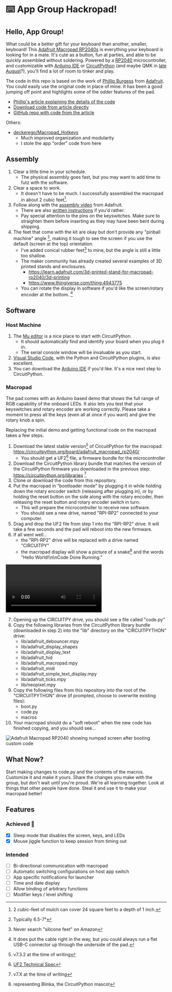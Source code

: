 # :keyboard: App Group Hackropad!

## Hello, App Group!

What could be a better gift for your keyboard than another, smaller, keyboard! This [Adafruit Macropad RP2040s](https://learn.adafruit.com/adafruit-macropad-rp2040) is everything your keyboard is looking for in a mate. It's cute as a button, fun at parties, and able to be quickly assembled without soldering. Powered by a [RP2040](https://www.raspberrypi.com/products/rp2040/) microcontroller, and customizable with [Arduino IDE](https://www.arduino.cc/en/software) or [CircuitPython](https://circuitpython.org) (and maybe QMK in [late August](https://github.com/qmk/qmk_firmware/issues/11649#issuecomment-1173050422)?), you'll find a lot of room to tinker and play.

The code in this repo is based on the work of [Phillip Burgess](https://github.com/PaintYourDragon) from [Adafruit](https://www.adafruit.com). You could easily use the original code in place of mine. It has been a good jumping off point and highlights some of the _odder_ features of the pad.

- [Phillip's article explaining the details of the code](https://learn.adafruit.com/macropad-hotkeys)
- [Download code from article directly](https://learn.adafruit.com/pages/22617/elements/3099360/download?type=zip)
- [GitHub repo with code from the article ](https://github.com/adafruit/Adafruit_Learning_System_Guides/tree/main/Macropad_Hotkeys)

Others:
- [deckerego/Macropad_Hotkeys](https://github.com/deckerego/Macropad_Hotkeys)
    - Much improved organization and modularity
    - I stole the app "order" code from here

## Assembly

1. Clear a little time in your schedule.
    - The physical assembly goes fast, but you may want to add time to futz with the software.
2. Clear a space to work.
    - It doesn't have to be much. I successfully assembled the macropad in about 2 cubic feet[^1].
3. Follow along with the [assembly video](https://www.youtube.com/watch?v=_aW90ufD6X0) from Adafruit.
    - There are also [written instructions](https://learn.adafruit.com/adafruit-macropad-rp2040/macropad-assembly) if you'd rather.
    - Pay special attention to the pins on the keyswitches. Make sure to straighten them before inserting as they may have been bent during shipping.
4. The feet that come with the kit are okay but don't provide any "pinball machine" angle [^2], making it tough to see the screen if you use the default (screen at the top) orientation.
    - I've added conical rubber feet[^3] to mine, but the angle is still a little too shallow.
    - The maker community has already created several examples of 3D printed stands and enclosures.
        - https://learn.adafruit.com/3d-printed-stand-for-macropad-rp2040/3d-printing
        - https://www.thingiverse.com/thing:4943775
    - You can rotate the display in software if you'd like the screen/rotary encoder at the bottom. [^4]

## Software

### Host Machine

1. The [Mu editor](https://codewith.mu) is a nice place to start with CircuitPython.
    - It should automatically find and identify your board when you plug it in.
    - The serial console window will be invaluable as you start.
2. [Visual Studio Code](https://code.visualstudio.com), with the Python and CircuitPython plugins, is also excellent.
3. You can download the [Arduino IDE](https://www.arduino.cc/en/software) if you'd like. It's a nice next step to CircuitPython.

### Macropad

The pad comes with an Arduino based demo that shows the full range of RGB capability of the onboard LEDs. It also lets you test that your keyswitches and rotary encoder are working correctly. Please take a moment to press all the keys (even all at once if you want) and give the rotary knob a spin.

Replacing the initial demo and getting functional code on the macropad takes a few steps.

1. Download the latest stable version[^5] of CircuitPython for the macropad: https://circuitpython.org/board/adafruit_macropad_rp2040/
    - You should get a UF2[^6] file, a firmware bundle for the microcontroller
2. Download the CircuitPython library bundle that matches the version of the CircuitPython firmware you downloaded in the previous step: https://circuitpython.org/libraries [^7]
3. Clone or download the code from this repository.
4. Put the macropad in "bootloader mode" by plugging it in while holding down the rotary encoder switch (releasing after plugging in), or by holding the reset button on the side along with the rotary encoder, then releasing the reset button and rotary encoder switch in turn.
    - This will prepare the microcontroller to receive new software.
    - You should see a new drive, named "RPI-RP2" connected to your computer.
5. Drag and drop the UF2 file from step 1 into the "RPI-RP2" drive. It will take a few seconds and the pad will reboot into the new firmware.
6. If all went well...
    - the "RPI-RP2" drive will be replaced with a drive named "CIRCUITPY"
    - the macropad display will show a picture of a snake[^8] and the words "Hello World!\n\nCode Done Running."
    
![](https://user-images.githubusercontent.com/488418/180620410-814385e7-e1d3-4115-998b-c69607bec525.mp4)

7. Opening up the CIRCUITPY drive, you should see a file called "code.py"
8. Copy the following libraries from the CircuitPython library bundle (downloaded in step 2) into the "lib" directory on the "CIRCUITPYTHON" drive:
    - lib/adafruit_debouncer.mpy
    - lib/adafruit_display_shapes
    - lib/adafruit_display_text
    - lib/adafruit_hid
    - lib/adafruit_macropad.mpy
    - lib/adafruit_midi
    - lib/adafruit_simple_text_display.mpy
    - lib/adafruit_ticks.mpy
    - lib/neopixel.mpy
9. Copy the following files from this repository into the root of the "CIRCUITPYTHON" drive (if prompted, choose to overwrite existing files):
    - boot.py
    - code.py
    - macros
10. Your macropad should do a "soft reboot" when the new code has finished copying, and you should see...

![Adafruit Macropad RP2040 showing numpad screen after booting custom code](https://user-images.githubusercontent.com/488418/180620517-7babf656-3f1b-4ee5-8c99-cc13901a7bea.jpg)

## What Now?

Start making changes to code.py and the contents of the macros. Customize it and make it yours. Share the changes you make with the group, but don't wait until you're proud. We're all learning together. Look at things that other people have done. Steal it and use it to make your macropad better!

## Features

### Achieved :tada:
- [x] Sleep mode that disables the screen, keys, and LEDs
- [x] Mouse jiggle function to keep session from timing out

### Intended
- [ ] Bi-directional communication with macropad
- [ ] Automatic switching configurations on host app switch
- [ ] App specific notifications for launcher
- [ ] Time and date display
- [ ] Allow binding of arbitrary functions
- [ ] Modifier keys / level shifting

[^1]: 2 cubic-feet of mulch can cover 24 square feet to a depth of 1 inch.
[^2]: Typically 6.5-7°
[^3]: Never search "silicone feet" on Amazon
[^4]: It does put the cable right in the way, but you could always run a flat USB-C connector up through the underside of the pad.
[^5]: v7.3.2 at the time of writing
[^6]: [UF2 Technical Spec](https://github.com/microsoft/uf2)
[^7]: v7.X at the time of writing
[^8]: representing Blinka, the CircuitPython mascot
